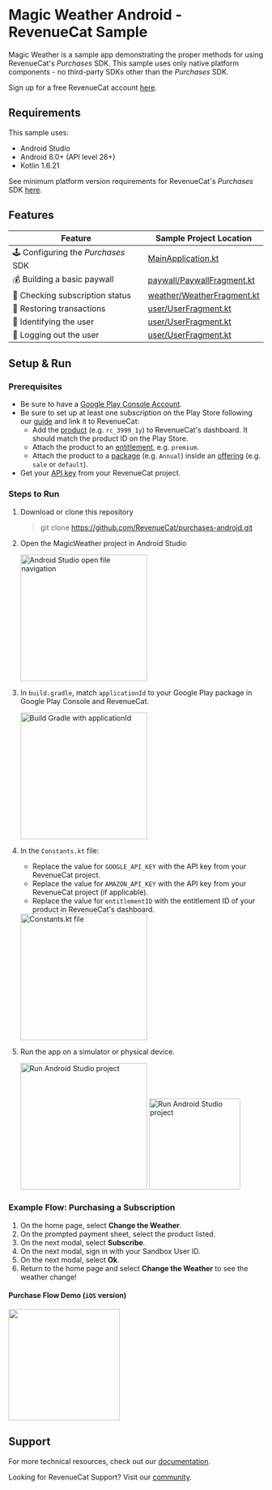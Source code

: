 # Magic Weather Android - RevenueCat Sample

Magic Weather is a sample app demonstrating the proper methods for using RevenueCat's *Purchases* SDK. This sample uses only native platform components - no third-party SDKs other than the *Purchases* SDK.

Sign up for a free RevenueCat account [here](https://www.revenuecat.com).

## Requirements

This sample uses:

- Android Studio
- Android 8.0+ (API level 26+)
- Kotlin 1.6.21

See minimum platform version requirements for RevenueCat's *Purchases* SDK [here](https://github.com/RevenueCat/purchases-android/blob/main/examples/MagicWeather/build.gradle).

## Features

| Feature                          | Sample Project Location                   |
| -------------------------------- | ----------------------------------------- |
| 🕹 Configuring the *Purchases* SDK  | [MainApplication.kt](app/src/main/java/com/revenuecat/sample/MainApplication.kt) |
| 💰 Building a basic paywall         | [paywall/PaywallFragment.kt](app/src/main/java/com/revenuecat/sample/ui/paywall/PaywallFragment.kt) |
| 🔐 Checking subscription status     | [weather/WeatherFragment.kt](app/src/main/java/com/revenuecat/sample/ui/weather/WeatherFragment.kt#L69) |
| 🤑 Restoring transactions           | [user/UserFragment.kt](app/src/main/java/com/revenuecat/sample/ui/user/UserFragment.kt#L81) |
| 👥 Identifying the user             | [user/UserFragment.kt](app/src/main/java/com/revenuecat/sample/ui/user/UserFragment.kt#L97) |
| 🚪 Logging out the user             | [user/UserFragment.kt](app/src/main/java/com/revenuecat/sample/ui/user/UserFragment.kt#L97) |

## Setup & Run

### Prerequisites
- Be sure to have a [Google Play Console Account](https://play.google.com/console/developers).
- Be sure to set up at least one subscription on the Play Store following our [guide](https://docs.revenuecat.com/docs/google-play-store) and link it to RevenueCat:
    - Add the [product](https://docs.revenuecat.com/docs/entitlements#products) (e.g. `rc_3999_1y`) to RevenueCat's dashboard. It should match the product ID on the Play Store.
    - Attach the product to an [entitlement](https://docs.revenuecat.com/docs/entitlements#creating-an-entitlement), e.g. `premium`.
    - Attach the product to a [package](https://docs.revenuecat.com/docs/entitlements#adding-packages) (e.g. `Annual`) inside an [offering](https://docs.revenuecat.com/docs/entitlements#creating-an-offering) (e.g. `sale` or `default`).
- Get your [API key](https://docs.revenuecat.com/docs/authentication#obtaining-api-keys) from your RevenueCat project.

### Steps to Run
1. Download or clone this repository
    >git clone https://github.com/RevenueCat/purchases-android.git

2. Open the MagicWeather project in Android Studio

    <img src="https://i.imgur.com/dDSod4g.png" alt="Android Studio open file navigation" width="250px" />

3. In `build.gradle`, match `applicationId` to your Google Play package in Google Play Console and RevenueCat.
    
    <img src="https://i.imgur.com/1iI5MaA.png" alt="Build Gradle with applicationId" width="250px" />

4. In the `Constants.kt` file: 
    - Replace the value for `GOOGLE_API_KEY` with the API key from your RevenueCat project.
    - Replace the value for `AMAZON_API_KEY` with the API key from your RevenueCat project (if applicable).
    - Replace the value for `entitlementID` with the entitlement ID of your product in RevenueCat's dashboard.

    <img src="https://i.imgur.com/LXsH3tL.png" alt="Constants.kt file" width="250px" />

5. Run the app on a simulator or physical device.

    <img src="https://i.imgur.com/GlazHU5.png" alt="Run Android Studio project" width="250px" />
    <img src="https://i.imgur.com/lGQYmKK.png" alt="Run Android Studio project" width="180px" />


### Example Flow: Purchasing a Subscription

1. On the home page, select **Change the Weather**.
2. On the prompted payment sheet, select the product listed.
3. On the next modal, select **Subscribe**.
4. On the next modal, sign in with your Sandbox User ID.
5. On the next modal, select **Ok**.
6. Return to the home page and select **Change the Weather** to see the weather change!

#### Purchase Flow Demo (`iOS` version)
<img src="https://i.imgur.com/SSbRLhr.gif" width="220px" />

## Support

For more technical resources, check out our [documentation](https://docs.revenuecat.com).

Looking for RevenueCat Support? Visit our [community](https://community.revenuecat.com/).
